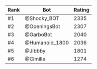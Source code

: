 Rank|Bot|Rating
---|---|---
#1|@Shocky_BOT|2335
#2|@OpeningsBot|2307
#3|@GarboBot|2040
#4|@Humanoid_1800|2036
#5|@Jibbby|1801
#6|@Cimille|1274
